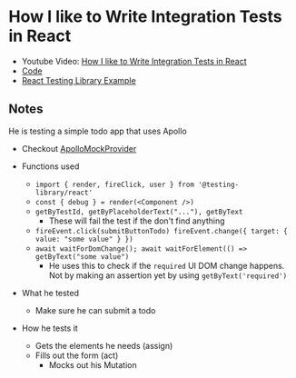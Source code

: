# How I like to Write Integration Tests in React
- Youtube Video: [How I like to Write Integration Tests in React](https://www.youtube.com/watch?v=is83bEK3n5A)
- [Code](https://github.com/benawad/apollo-mocked-provider-example/commits/1_test)
- [React Testing Library Example](https://testing-library.com/docs/react-testing-library/example-intro) 

## Notes

He is testing a simple todo app that uses Apollo

- Checkout [ApolloMockProvider](https://youtu.be/VjmAzW2lrR8)
- Functions used 
  - `import { render, fireClick, user } from '@testing-library/react'`
  - `const { debug } = render(<Component />)`
  - `getByTestId, getByPlaceholderText("..."), getByText`
    - These will fail the test if the don't find anything
  - `fireEvent.click(submitButtonTodo) fireEvent.change({ target: { value: "some value" } })`
  - `await waitForDomChange(); await waitForElement(() => getByText("some value")`
    - He uses this to check if the `required` UI DOM change happens. Not by making an assertion yet by using `getByText('required')`
  
- What he tested
  - Make sure he can submit a todo
- How he tests it
  - Gets the elements he needs (assign)
  - Fills out the form (act)
    - Mocks out his Mutation
